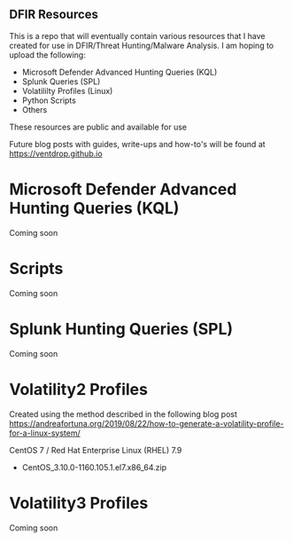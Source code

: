 ## DFIR Resources
This is a repo that will eventually contain various resources that I have created for use in DFIR/Threat Hunting/Malware Analysis. I am hoping to upload the following: 
- Microsoft Defender Advanced Hunting Queries (KQL)
- Splunk Queries (SPL)
- Volatililty Profiles (Linux)
- Python Scripts
- Others

These resources are public and available for use 

Future blog posts with guides, write-ups and how-to's will be found at https://ventdrop.github.io

# Microsoft Defender Advanced Hunting Queries (KQL)
Coming soon

# Scripts
Coming soon

# Splunk Hunting Queries (SPL)
Coming soon

# Volatility2 Profiles
Created using the method described in the following blog post https://andreafortuna.org/2019/08/22/how-to-generate-a-volatility-profile-for-a-linux-system/

CentOS 7 / Red Hat Enterprise Linux (RHEL) 7.9 
- CentOS_3.10.0-1160.105.1.el7.x86_64.zip 

# Volatility3 Profiles
Coming soon